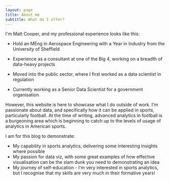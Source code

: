 ```yaml
---
layout: page
title: About me
subtitle: What do I offer?
---
```


I'm Matt Cooper, and my professional experience looks like this:

- Hold an MEng in Aerospace Engineering with a Year in Industry from the University of Sheffield

- Experience as a consultant at one of the Big 4, working on a breadth of data-heavy projects

- Moved into the public sector, where I first worked as a data scientist in regulation

- Currently working as a Senior Data Scientist for a government organisation

However, this website is here to showcase what I do outside of work. I'm passionate about data, and specifically how it can be applied in sports, particularly football. At the time of writing, advanced analytics in football is a burgeoning area which is beginning to catch up to the levels of usage of analytics in American sports.

I am for this blog to demonstrate:
- My capability in sports analytics, delivering some interesting insights where possible
- My passion for data viz, with some great examples of how effective visualisation can be the slam dunk you need to demonstrating an idea
- My journey of self-education - I'm very interested in sports analytics, but I recognise that my skills are very much in their formative years!
